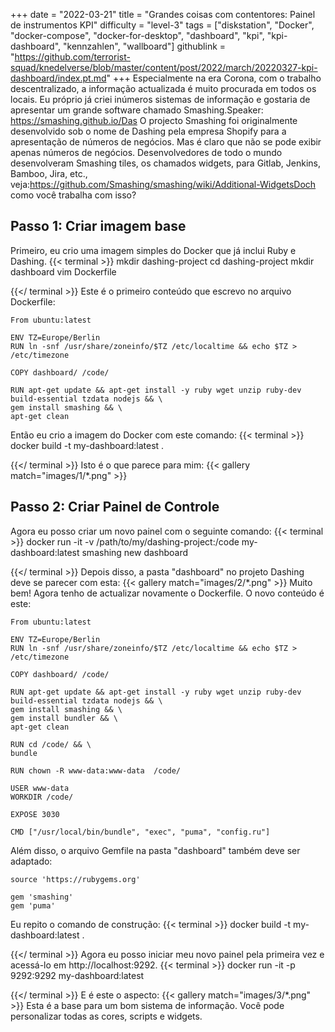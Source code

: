 +++
date = "2022-03-21"
title = "Grandes coisas com contentores: Painel de instrumentos KPI"
difficulty = "level-3"
tags = ["diskstation", "Docker", "docker-compose", "docker-for-desktop", "dashboard", "kpi", "kpi-dashboard", "kennzahlen", "wallboard"]
githublink = "https://github.com/terrorist-squad/knedelverse/blob/master/content/post/2022/march/20220327-kpi-dashboard/index.pt.md"
+++
Especialmente na era Corona, com o trabalho descentralizado, a informação actualizada é muito procurada em todos os locais. Eu próprio já criei inúmeros sistemas de informação e gostaria de apresentar um grande software chamado Smashing.Speaker: https://smashing.github.io/Das O projecto Smashing foi originalmente desenvolvido sob o nome de Dashing pela empresa Shopify para a apresentação de números de negócios. Mas é claro que não se pode exibir apenas números de negócios. Desenvolvedores de todo o mundo desenvolveram Smashing tiles, os chamados widgets, para Gitlab, Jenkins, Bamboo, Jira, etc., veja:https://github.com/Smashing/smashing/wiki/Additional-WidgetsDoch como você trabalha com isso?
## Passo 1: Criar imagem base
Primeiro, eu crio uma imagem simples do Docker que já inclui Ruby e Dashing.
{{< terminal >}}
mkdir dashing-project
cd dashing-project
mkdir dashboard
vim Dockerfile

{{</ terminal >}}
Este é o primeiro conteúdo que escrevo no arquivo Dockerfile:
```
From ubuntu:latest
 
ENV TZ=Europe/Berlin
RUN ln -snf /usr/share/zoneinfo/$TZ /etc/localtime && echo $TZ > /etc/timezone

COPY dashboard/ /code/

RUN apt-get update && apt-get install -y ruby wget unzip ruby-dev build-essential tzdata nodejs && \
gem install smashing && \
apt-get clean

```
Então eu crio a imagem do Docker com este comando:
{{< terminal >}}
docker build -t my-dashboard:latest .

{{</ terminal >}}
Isto é o que parece para mim:
{{< gallery match="images/1/*.png" >}}

## Passo 2: Criar Painel de Controle
Agora eu posso criar um novo painel com o seguinte comando:
{{< terminal >}}
docker run -it -v /path/to/my/dashing-project:/code my-dashboard:latest smashing new dashboard

{{</ terminal >}}
Depois disso, a pasta "dashboard" no projeto Dashing deve se parecer com esta:
{{< gallery match="images/2/*.png" >}}
Muito bem! Agora tenho de actualizar novamente o Dockerfile. O novo conteúdo é este:
```
From ubuntu:latest
 
ENV TZ=Europe/Berlin
RUN ln -snf /usr/share/zoneinfo/$TZ /etc/localtime && echo $TZ > /etc/timezone
 
COPY dashboard/ /code/
 
RUN apt-get update && apt-get install -y ruby wget unzip ruby-dev build-essential tzdata nodejs && \
gem install smashing && \
gem install bundler && \
apt-get clean
 
RUN cd /code/ && \
bundle
 
RUN chown -R www-data:www-data  /code/

USER www-data
WORKDIR /code/

EXPOSE 3030

CMD ["/usr/local/bin/bundle", "exec", "puma", "config.ru"]

```
Além disso, o arquivo Gemfile na pasta "dashboard" também deve ser adaptado:
```
source 'https://rubygems.org'

gem 'smashing'
gem 'puma'

```
Eu repito o comando de construção:
{{< terminal >}}
docker build -t my-dashboard:latest .

{{</ terminal >}}
Agora eu posso iniciar meu novo painel pela primeira vez e acessá-lo em http://localhost:9292.
{{< terminal >}}
docker run -it -p 9292:9292 my-dashboard:latest

{{</ terminal >}}
E é este o aspecto:
{{< gallery match="images/3/*.png" >}}
Esta é a base para um bom sistema de informação. Você pode personalizar todas as cores, scripts e widgets.
